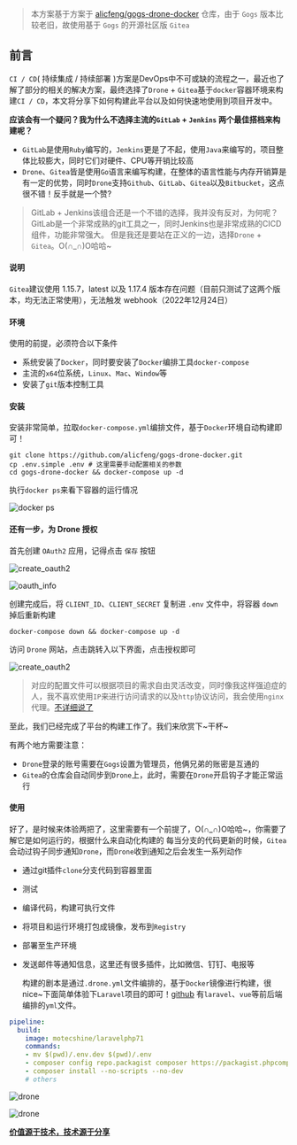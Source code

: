 > 本方案基于方案于 [alicfeng/gogs-drone-docker](https://github.com/alicfeng/gogs-drone-docker.git) 仓库，由于 `Gogs` 版本比较老旧，故使用基于 `Gogs` 的开源社区版 `Gitea`

## 前言

`CI / CD`( 持续集成 / 持续部署  )方案是DevOps中不可或缺的流程之一，最近也了解了部分的相关的解决方案，最终选择了`Drone` + `Gitea`基于`docker`容器环境来构建`CI / CD`，本文将分享下如何构建此平台以及如何快速地使用到项目开发中。

**应该会有一个疑问？我为什么不选择主流的`GitLab` + `Jenkins` 两个最佳搭档来构建呢？**

- `GitLab`是使用`Ruby`编写的，`Jenkins`更是了不起，使用`Java`来编写的，项目整体比较膨大，同时它们对硬件、CPU等开销比较高
- `Drone`、`Gitea`皆是使用`Go`语言来编写构建，在整体的语言性能与内存开销算是有一定的优势，同时`Drone`支持`Github`、`GitLab`、`Gitea`以及`Bitbucket`，这点很不错！反手就是一个赞?
> GitLab + Jenkins该组合还是一个不错的选择，我并没有反对，为何呢？GitLab是一个非常成熟的git工具之一，同时Jenkins也是非常成熟的CICD组件，功能非常强大。
> 但是我还是要站在正义的一边，选择`Drone` + `Gitea`。O(∩_∩)O哈哈~



#### 说明

`Gitea`建议使用 1.15.7，latest 以及 1.17.4 版本存在问题（目前只测试了这两个版本，均无法正常使用），无法触发 webhook（2022年12月24日）


#### 环境

使用的前提，必须符合以下条件
- 系统安装了`Docker`，同时要安装了`Docker`编排工具`docker-compose`
- 主流的`x64`位系统，`Linux`、`Mac`、`Window`等
- 安装了`git`版本控制工具



#### 安装
安装非常简单，拉取`docker-compose.yml`编排文件，基于`Docker`环境自动构建即可！
```shell
git clone https://github.com/alicfeng/gogs-drone-docker.git
cp .env.simple .env # 这里需要手动配置相关的参数
cd gogs-drone-docker && docker-compose up -d
```
执行`docker ps`来看下容器的运行情况

![docker ps](https://github.com/klzdy123/gogs_drone_docker/blob/2.0/file/docker_ps.png)

#### 还有一步，为 Drone 授权
首先创建 `OAuth2` 应用，记得点击 `保存` 按钮

![create_oauth2](https://github.com/klzdy123/gogs_drone_docker/blob/2.0/file/create_oauth2.png)

![oauth_info](https://github.com/klzdy123/gogs_drone_docker/blob/2.0/file/oauth_info.png)

创建完成后，将 `CLIENT_ID`、`CLIENT_SECRET` 复制进 `.env` 文件中，将容器 `down` 掉后重新构建
```shell
docker-compose down && docker-compose up -d
```
访问 `Drone` 网站，点击跳转入以下界面，点击授权即可

![create_oauth2](https://github.com/klzdy123/gogs_drone_docker/blob/2.0/file/drone_%20authorization.png)

> 对应的配置文件可以根据项目的需求自由灵活改变，同时像我这样强迫症的人，我不喜欢使用`IP`来进行访问请求的以及`http`协议访问，我会使用`nginx`代理。[不详细说了](https://www.jianshu.com/p/5d36ccb5af88)

至此，我们已经完成了平台的构建工作了。我们来欣赏下~干杯~

有两个地方需要注意：
- `Drone`登录的账号需要在`Gogs`设置为管理员，他俩兄弟的账密是互通的
- `Gitea`的仓库会自动同步到`Drone`上，此时，需要在`Drone`开启钩子才能正常运行



#### 使用
好了，是时候来体验两把了，这里需要有一个前提了，O(∩_∩)O哈哈~，你需要了解它是如何运行的，根据什么来自动化构建的
每当分支的代码更新的时候，`Gitea`会动过钩子同步通知`Drone`，而`Drone`收到通知之后会发生一系列动作
 - 通过git插件`clone`分支代码到容器里面
 - 测试
 - 编译代码，构建可执行文件
 - 将项目和运行环境打包成镜像，发布到`Registry`
 - 部署至生产环境
 - 发送邮件等通知信息，这里还有很多插件，比如微信、钉钉、电报等

   构建的剧本是通过`.drone.yml`文件编排的，基于`Docker`镜像进行构建，很nice~下面简单体验下`Laravel`项目的即可！[github](https://github.com/alicfeng/gogs_drone_docker/tree/1.0/drone) 有`laravel`、`vue`等前后端编排的`yml`文件。

```yml
pipeline:
  build:
    image: motecshine/laravelphp71
    commands:
    - mv $(pwd)/.env.dev $(pwd)/.env
    - composer config repo.packagist composer https://packagist.phpcomposer.com
    - composer install --no-scripts --no-dev
    # others
```
![drone](https://github.com/klzdy123/gogs_drone_docker/blob/2.0/file/image3.png)

![drone](https://github.com/klzdy123/gogs_drone_docker/blob/2.0/file/image2.png)


**[价值源于技术，技术源于分享](https://github.com/alicfeng)**